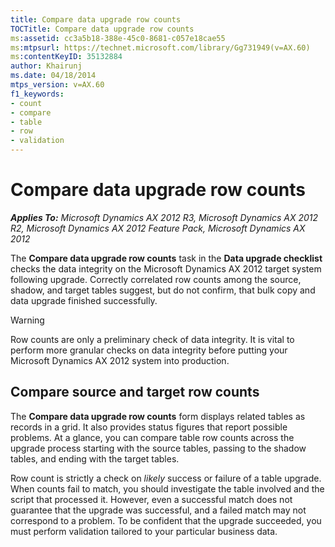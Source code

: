 ```yaml
---
title: Compare data upgrade row counts
TOCTitle: Compare data upgrade row counts
ms:assetid: cc3a5b18-388e-45c0-8681-c057e18cae55
ms:mtpsurl: https://technet.microsoft.com/library/Gg731949(v=AX.60)
ms:contentKeyID: 35132884
author: Khairunj
ms.date: 04/18/2014
mtps_version: v=AX.60
f1_keywords:
- count
- compare
- table
- row
- validation
---
```


# Compare data upgrade row counts 


_**Applies To:** Microsoft Dynamics AX 2012 R3, Microsoft Dynamics AX 2012 R2, Microsoft Dynamics AX 2012 Feature Pack, Microsoft Dynamics AX 2012_

The **Compare data upgrade row counts** task in the **Data upgrade checklist** checks the data integrity on the Microsoft Dynamics AX 2012 target system following upgrade. Correctly correlated row counts among the source, shadow, and target tables suggest, but do not confirm, that bulk copy and data upgrade finished successfully.


> [!WARNING]
> <P>Row counts are only a preliminary check of data integrity. It is vital to perform more granular checks on data integrity before putting your Microsoft Dynamics AX 2012 system into production.</P>



## Compare source and target row counts

The **Compare data upgrade row counts** form displays related tables as records in a grid. It also provides status figures that report possible problems. At a glance, you can compare table row counts across the upgrade process starting with the source tables, passing to the shadow tables, and ending with the target tables.

Row count is strictly a check on *likely* success or failure of a table upgrade. When counts fail to match, you should investigate the table involved and the script that processed it. However, even a successful match does not guarantee that the upgrade was successful, and a failed match may not correspond to a problem. To be confident that the upgrade succeeded, you must perform validation tailored to your particular business data.

  


